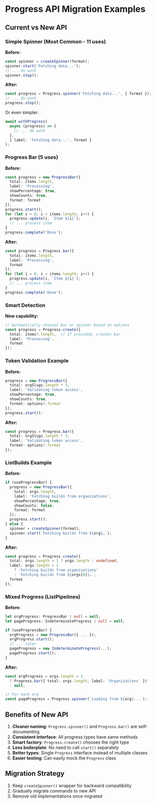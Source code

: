 # Progress API Migration Examples

## Current vs New API

### Simple Spinner (Most Common - 11 uses)

**Before:**
```typescript
const spinner = createSpinner(format);
spinner.start('Fetching data...');
// ... do work
spinner.stop();
```

**After:**
```typescript
const progress = Progress.spinner('Fetching data...', { format });
// ... do work
progress.stop();
```

Or even simpler:
```typescript
await withProgress(
  async (progress) => {
    // ... do work
  },
  { label: 'Fetching data...', format }
);
```

### Progress Bar (5 uses)

**Before:**
```typescript
const progress = new ProgressBar({
  total: items.length,
  label: 'Processing',
  showPercentage: true,
  showCounts: true,
  format: format
});
progress.start();
for (let i = 0; i < items.length; i++) {
  progress.update(i, `Item ${i}`);
  // ... process item
}
progress.complete('Done');
```

**After:**
```typescript
const progress = Progress.bar({
  total: items.length,
  label: 'Processing',
  format
});
for (let i = 0; i < items.length; i++) {
  progress.update(i, `Item ${i}`);
  // ... process item
}
progress.complete('Done');
```

### Smart Detection

**New capability:**
```typescript
// Automatically chooses bar or spinner based on options
const progress = Progress.create({
  total: items?.length,  // If provided, creates bar
  label: 'Processing',
  format
});
```

### Token Validation Example

**Before:**
```typescript
progress = new ProgressBar({
  total: orgSlugs.length * 3,
  label: 'Validating token access',
  showPercentage: true,
  showCounts: true,
  format: options?.format
});
progress.start();
```

**After:**
```typescript
const progress = Progress.bar({
  total: orgSlugs.length * 3,
  label: 'Validating token access',
  format: options?.format
});
```

### ListBuilds Example

**Before:**
```typescript
if (useProgressBar) {
  progress = new ProgressBar({
    total: orgs.length,
    label: 'Fetching builds from organizations',
    showPercentage: true,
    showCounts: false,
    format: format
  });
  progress.start();
} else {
  spinner = createSpinner(format);
  spinner.start(`Fetching builds from ${org}…`);
}
```

**After:**
```typescript
const progress = Progress.create({
  total: orgs.length > 1 ? orgs.length : undefined,
  label: orgs.length > 1 
    ? 'Fetching builds from organizations' 
    : `Fetching builds from ${orgs[0]}…`,
  format
});
```

### Mixed Progress (ListPipelines)

**Before:**
```typescript
let orgProgress: ProgressBar | null = null;
let pageProgress: IndeterminateProgress | null = null;

if (useProgressBar) {
  orgProgress = new ProgressBar({ ... });
  orgProgress.start();
  // ... later
  pageProgress = new IndeterminateProgress(...);
  pageProgress.start();
}
```

**After:**
```typescript
const orgProgress = orgs.length > 1 
  ? Progress.bar({ total: orgs.length, label: 'Organizations' })
  : null;

// For each org
const pageProgress = Progress.spinner(`Loading from ${org}...`);
```

## Benefits of New API

1. **Cleaner naming**: `Progress.spinner()` and `Progress.bar()` are self-documenting
2. **Consistent interface**: All progress types have same methods
3. **Smart factory**: `Progress.create()` chooses the right type
4. **Less boilerplate**: No need to call `start()` separately
5. **Better types**: Single `Progress` interface instead of multiple classes
6. **Easier testing**: Can easily mock the `Progress` class

## Migration Strategy

1. Keep `createSpinner()` wrapper for backward compatibility
2. Gradually migrate commands to new API
3. Remove old implementations once migrated
